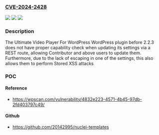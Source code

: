 ### [CVE-2024-2428](https://cve.mitre.org/cgi-bin/cvename.cgi?name=CVE-2024-2428)
![](https://img.shields.io/static/v1?label=Product&message=The%20Ultimate%20Video%20Player%20For%20WordPress%20&color=blue)
![](https://img.shields.io/static/v1?label=Version&message=0%3C%202.2.3%20&color=brighgreen)
![](https://img.shields.io/static/v1?label=Vulnerability&message=CWE-79%20Cross-Site%20Scripting%20(XSS)&color=brighgreen)

### Description

The Ultimate Video Player For WordPress  WordPress plugin before 2.2.3 does not have proper capability check when updating its settings via a REST route, allowing Contributor and above users to update them. Furthermore, due to the lack of escaping in one of the settings, this also allows them to perform Stored XSS attacks

### POC

#### Reference
- https://wpscan.com/vulnerability/4832e223-4571-4b45-97db-2fd403797c49/

#### Github
- https://github.com/20142995/nuclei-templates


